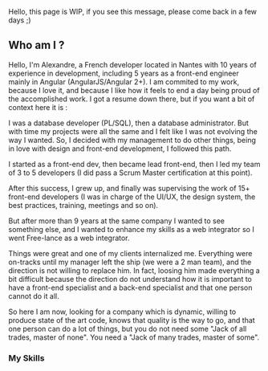 Hello, this page is WIP, if you see this message, please come back in a few days ;)

## Who am I ?

Hello, I'm Alexandre, a French developer located in Nantes with 10 years of experience in development, including 5 years as a front-end engineer mainly in Angular (AngularJS/Angular 2+).
I am commited to my work, because I love it, and because I like how it feels to end a day being proud of the accomplished work.
I got a resume down there, but if you want a bit of context here it is :

I was a database developer (PL/SQL), then a database administrator. But with time my projects were all the same and I felt like I was not evolving the way I wanted.
So, I decided with my management to do other things, being in love with design and front-end development, I followed this path.

I started as a front-end dev, then became lead front-end, then I led my team of 3 to 5 developers (I did pass a Scrum Master certification at this point).

After this success, I grew up, and finally was supervising the work of 15+ front-end developers (I was in charge of the UI/UX, the design system, the best practices, training, meetings and so on).

But after more than 9 years at the same company I wanted to see something else, and I wanted to enhance my skills as a web integrator so I went Free-lance as a web integrator.

Things were great and one of my clients internalized me. Everything were on-tracks until my manager left the ship (we were a 2 man team), and the direction is not willing to replace him. In fact, loosing him made everything a bit difficult because the direction do not understand how it is important to have a front-end specialist and a back-end specialist and that one person cannot do it all.

So here I am now, looking for a company which is dynamic, willing to produce state of the art code, knows that quality is the way to go, and that one person can do a lot of things, but you do not need some "Jack of all trades, master of none". You need a "Jack of many trades, master of some".

### My Skills

